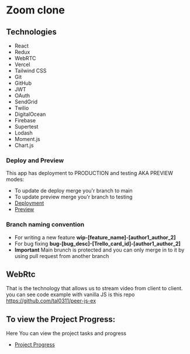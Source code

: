 # Zoom clone

## Technologies
- React
- Redux
- WebRTC
- Vercel
- Tailwind CSS
- Git
- GitHub
- JWT
- OAuth
- SendGrid
- Twilio
- DigitalOcean
- Firebase
- Supertest
- Lodash
- Moment.js
- Chart.js


### Deploy and Preview
This app has deployment to PRODUCTION and testing AKA PREVIEW modes:
- To update de deploy merge you'r branch to main
- To update preview merge you'r branch to testing
- [Deployment](https://https://vercel.com/tal0311s-projects/zoom-coding-academy/9n5c1KQCsiVS11MAHuLkmdUnqRVc)
- [Preview](https://zoom-coding-academy-git-testing-tal0311s-projects.vercel.app)

### Branch naming convention
- For writing a new feature **wip-[feature_name]-[author1_author_2]**
- For bug fixing **bug-[bug_desc]-[Trello_card_id]-[author1_author_2]**
- **Important** Main brunch is protected and you can only merge in to it  by using pull request from another branch

## WebRtc 
That is the technology  that allows us to stream video from client to client.
you can see code example with vanilla JS is this repo https://github.com/tal0311/peer-js-ex

## To view the Project Progress:
Here You can view the project tasks and progress 
- [Project Progress](https://github.com/users/tal0311/projects/1/views/2)